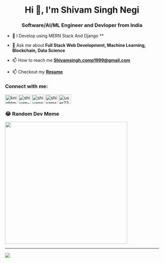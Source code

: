 <h1 align="center">Hi 👋, I'm Shivam Singh Negi</h1>
<h3 align="center"> Software/AI/ML Engineer and Devloper from India</h3>


- 🌱 I Develop using MERN Stack And Django **

- 💬 Ask me about **Full Stack Web Development, Machine Learning, Blockchain, Data Science**

- 📫 How to reach me **Shivamsingh.comp1999@gmail.com**
- 📫 Checkout my **[Resume](https://drive.google.com/file/d/1CaVaggKxO7W4INTsHC5enbmSd4dUS_eI/view?usp=drive_link
)**

<h3 align="left">Connect with me:</h3>
<p align="left">
<a href="https://twitter.com/knightmare_i" target="blank"><img align="center" src="https://raw.githubusercontent.com/rahuldkjain/github-profile-readme-generator/master/src/images/icons/Social/twitter.svg" alt="knightmare_i" height="30" width="40" /></a>
<a href="https://linkedin.com/in/shivam-singh-negi-3ba911a3" target="blank"><img align="center" src="https://raw.githubusercontent.com/rahuldkjain/github-profile-readme-generator/master/src/images/icons/Social/linked-in-alt.svg" alt="shivam-singh-negi-3ba911a3" height="30" width="40" /></a>
<a href="https://codesandbox.com/shivamsingh_comp1999" target="blank"><img align="center" src="https://raw.githubusercontent.com/rahuldkjain/github-profile-readme-generator/master/src/images/icons/Social/codesandbox.svg" alt="shivamsingh_comp1999" height="30" width="40" /></a>
<a href="https://www.hackerrank.com/shivamsingh_com1" target="blank"><img align="center" src="https://raw.githubusercontent.com/rahuldkjain/github-profile-readme-generator/master/src/images/icons/Social/hackerrank.svg" alt="shivamsingh_com1" height="30" width="40" /></a>
<a href="https://www.leetcode.com/user2342g" target="blank"><img align="center" src="https://raw.githubusercontent.com/rahuldkjain/github-profile-readme-generator/master/src/images/icons/Social/leet-code.svg" alt="user2342g" height="30" width="40" /></a>
</p>



### 😂 Random Dev Meme
<img src='https://randommeme-five.vercel.app/' style="height: 400px;"/>

---
[![](https://visitcount.itsvg.in/api?id=Shivam-Singh-Negi&icon=3&color=1)](https://visitcount.itsvg.in)

<!-- Proudly created with GPRM ( https://gprm.itsvg.in ) -->
